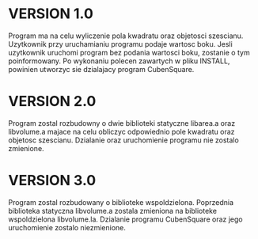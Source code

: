 #	     				       VERSION 1.0
Program ma na celu wyliczenie pola kwadratu oraz objetosci szescianu. Uzytkownik przy uruchamianiu programu podaje wartosc boku. Jesli uzytkownik uruchomi program bez podania wartosci boku, zostanie o tym poinformowany.
Po wykonaniu polecen zawartych w pliku INSTALL, powinien utworzyc sie dzialajacy program CubenSquare.


#					       VERSION 2.0 
Program zostal rozbudowny o dwie biblioteki statyczne libarea.a oraz libvolume.a majace na celu obliczyc odpowiednio pole kwadratu oraz objetosc szescianu. Dzialanie oraz uruchomienie programu nie zostalo zmienione.


# 						VERSION 3.0
Program zostal rozbudowany o biblioteke wspoldzielona. Poprzednia biblioteka statyczna libvolume.a zostala zmieniona na biblioteke wspoldzielona libvolume.la. Dzialanie programu CubenSquare oraz jego uruchomienie zostalo niezmienione.
